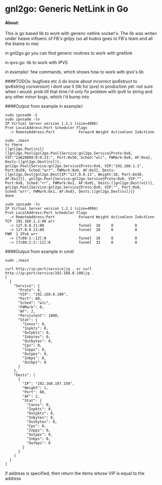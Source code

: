 # gnl2go: Generic NetLink in Go

#### About:
This is go based lib to work with generic netlink socket's.
The lib was writen under heave influenc of FB's gnlpy
(so all kudos goes to FB's team  and all the blame to me)


in gnl2go.go you can find generic routines to work with gnetlink


in ipvs.go: lib to work with IPVS


in example/: few commands, which shows how to work with ipvs's lib

####TODOs:
bugfixes etc (i do know about incorrect ipv6struct to ipv6string conversion)
i dont use it (lib for ipvs) in production yet. not sure when i would. prob till that time i'd only fix
problem with ipv6 to string and any other minor bugs, which i'd bump into



####Output from example in example/:
```
sudo ipvsadm -C
sudo ipvsadm -ln
IP Virtual Server version 1.2.1 (size=4096)
Prot LocalAddress:Port Scheduler Flags
  -> RemoteAddress:Port           Forward Weight ActiveConn InActConn

sudo ./main
hi there
[]gnl2go.Pool(nil)
[]gnl2go.Pool{gnl2go.Pool{Service:gnl2go.Service{Proto:0x6, VIP:"2a020000:0:0:33:", Port:0x50, Sched:"wlc", FWMark:0x0, AF:0xa}, Dests:[]gnl2go.Dest(nil)}, gnl2go.Pool{Service:gnl2go.Service{Proto:0x6, VIP:"192.168.1.1", Port:0x50, Sched:"wrr", FWMark:0x0, AF:0x2}, Dests:[]gnl2go.Dest{gnl2go.Dest{IP:"127.0.0.11", Weight:10, Port:0x50, AF:0x2}}}, gnl2go.Pool{Service:gnl2go.Service{Proto:0x0, VIP:"", Port:0x0, Sched:"rr", FWMark:0x2, AF:0x0}, Dests:[]gnl2go.Dest(nil)}, gnl2go.Pool{Service:gnl2go.Service{Proto:0x0, VIP:"", Port:0x0, Sched:"wrr", FWMark:0x1, AF:0x0}, Dests:[]gnl2go.Dest(nil)}}
done

sudo ipvsadm -ln
IP Virtual Server version 1.2.1 (size=4096)
Prot LocalAddress:Port Scheduler Flags
  -> RemoteAddress:Port           Forward Weight ActiveConn InActConn
TCP  192.168.1.1:80 wrr
  -> 127.0.0.11:80                Tunnel  10     0          0         
  -> 127.0.0.13:80                Tunnel  20     0          0         
FWM  1 IPv6 wrr
  -> [fc00:1::12]:0               Tunnel  10     0          0         
  -> [fc00:2:3::12]:0             Tunnel  33     0          0         
```

####Output from example in cmd/

```
sudo ./main

curl http://ip:port/service|jq . or curl http://ip:port/service/192.168.0.100|jq .
[
  {
    "Service": {
      "Proto": 6,
      "VIP": "192.168.0.100",
      "Port": 80,
      "Sched": "wlc",
      "FWMark": 0,
      "AF": 2,
      "Persistent": 1800,
      "Stat": {
        "Conns": 0,
        "Inpkts": 0,
        "Outpkts": 0,
        "Inbytes": 0,
        "Outbytes": 0,
        "Cps": 0,
        "Inpps": 0,
        "Outpps": 0,
        "Inbps": 0,
        "Outbps": 0
      }
    },
    "Dests": [
      {
        "IP": "192.168.197.150",
        "Weight": 1,
        "Port": 80,
        "AF": 2,
        "Stat": {
          "Conns": 0,
          "Inpkts": 0,
          "Outpkts": 0,
          "Inbytes": 0,
          "Outbytes": 0,
          "Cps": 0,
          "Inpps": 0,
          "Outpps": 0,
          "Inbps": 0,
          "Outbps": 0
        }
      }
    ]
  }
]
```
if address is specified, then return the items whose VIP is equal to the address
